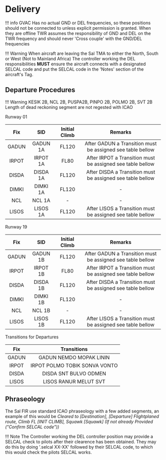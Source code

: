 # Delivery

!!! info
    GVAC Has no actual GND or DEL frequencies, so these positions should not be connected to unless explicit permission is granted. When they are offline TWR assumes the responsibility of GND and DEL on the TWR frequency and should never 'Cross couple' with the GND/DEL frequencies

!!! Warning
    When aircraft are leaving the Sal TMA to either the North, South or West (Not to Mainland Africa) The controller working the DEL responsibilities **MUST** ensure the aircraft connects with a designated SELCAL code and put the SELCAL code in the 'Notes' section of the aircraft's Tag.


## Departure Procedures

!!! Warning
    KESIK 2B, NCL 2B, PUSPA2B, PINPO 2B, POLMO 2B, SVT 2B Length of dead reckoning segment are not regested with ICAO

Runway 01

| Fix | SID | Initial Climb | Remarks |
| :---------: | :---------: | :---------: | :---------: |
| GADUN | GADUN 1A | FL120 | After GADUN a Transition must be assigned see table bellow | 
| IRPOT | IRPOT 1A | FL80 | After IRPOT a Transition must be assigned see table bellow | 
| DISDA | DISDA 1A | FL120 | After DISDA a Transition must be assigned see table bellow | 
| DIMKI | DIMKI 1A | FL120 | - | 
| NCL | NCL 1A | - | - | 
| LISOS | LISOS 1A | FL120 | After LISOS a Transition must be assigned see table bellow | 


Runway 19

| Fix | SID | Initial Climb | Remarks |
| :---------: | :---------: | :---------: | :---------: |
| GADUN | GADUN 1B | FL120 | After GADUN a Transition must be assigned see table bellow | 
| IRPOT | IRPOT 1B | FL80 | After IRPOT a Transition must be assigned see table bellow | 
| DISDA | DISDA 1B | FL120 | After DISDA a Transition must be assigned see table bellow | 
| DIMKI | DIMKI 1B | FL120 | - | 
| NCL | NCL 1B | - | - | 
| LISOS | LISOS 1B | FL120 | After LISOS a Transition must be assigned see table bellow | 

Transitions for Departures

| Fix | Transitions |
| :---------: | :---------: |
| GADUN | GADUN NEMDO MOPAK LININ |
| IRPOT | IRPOT POLMO TOBIK SONVA VONTO |
| DISDA | DISDA SNT BULVO ODMEN |
| LISOS | LISOS RANUR MELUT SVT |

## Phraseology

The Sal FIR use standard ICAO phraseology with a few added segments, an example of this would be
*Cleared to [Destination], [Departure] Flightplaned route, Climb FL [INIT CLIMB], Squawk [Squawk] (If not already Provided ("Confirm SELCAL code"))*

!!! Note 
    The Controller working the DEL controller position may provide a SELCAL check to pilots after their clearence has been obtained. They may do this by doing '.selcal XX-XX' followed by their SELCAL code, to which this would check the pilots SELCAL works.




